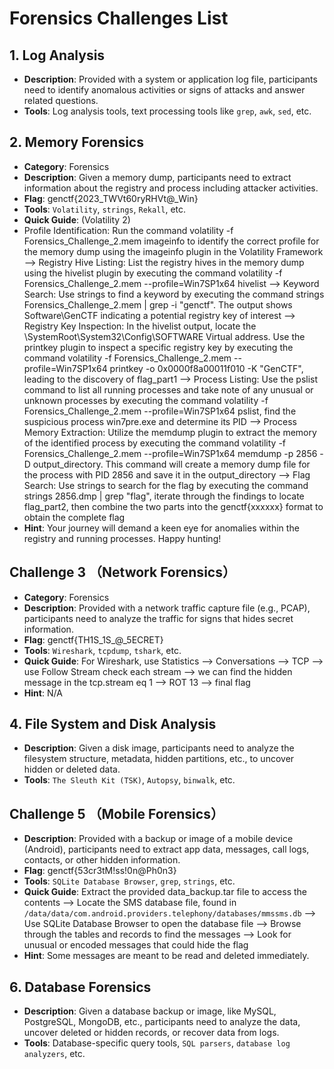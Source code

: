 # Forensics Challenges List

## 1. Log Analysis
- **Description**: Provided with a system or application log file, participants need to identify anomalous activities or signs of attacks and answer related questions.
- **Tools**: Log analysis tools, text processing tools like `grep`, `awk`, `sed`, etc.

## 2. Memory Forensics
- **Category**: Forensics
- **Description**: Given a memory dump, participants need to extract information about the registry and process including attacker activities.
- **Flag**: genctf{2023_TWVt60ryRHVt@_Win}
- **Tools**: `Volatility`, `strings`, `Rekall`, etc.
- **Quick Guide**: (Volatility 2)
- Profile Identification: Run the command volatility -f Forensics_Challenge_2.mem imageinfo to identify the correct profile for the memory dump using the imageinfo plugin in the Volatility Framework --> Registry Hive Listing: List the registry hives in the memory dump using the hivelist plugin by executing the command volatility -f Forensics_Challenge_2.mem --profile=Win7SP1x64 hivelist --> Keyword Search: Use strings to find a keyword by executing the command strings Forensics_Challenge_2.mem | grep -i "genctf". The output shows Software\GenCTF indicating a potential registry key of interest --> Registry Key Inspection: In the hivelist output, locate the \SystemRoot\System32\Config\SOFTWARE Virtual address. Use the printkey plugin to inspect a specific registry key by executing the command volatility -f Forensics_Challenge_2.mem --profile=Win7SP1x64 printkey -o 0x0000f8a00011f010 -K "GenCTF", leading to the discovery of flag_part1 --> Process Listing: Use the pslist command to list all running processes and take note of any unusual or unknown processes by executing the command volatility -f Forensics_Challenge_2.mem --profile=Win7SP1x64 pslist, find the suspicious process win7pre.exe and determine its PID --> Process Memory Extraction: Utilize the memdump plugin to extract the memory of the identified process by executing the command volatility -f Forensics_Challenge_2.mem --profile=Win7SP1x64 memdump -p 2856 -D output_directory. This command will create a memory dump file for the process with PID 2856 and save it in the output_directory --> Flag Search: Use strings to search for the flag by executing the command strings 2856.dmp | grep "flag", iterate through the findings to locate flag_part2, then combine the two parts into the genctf{xxxxxx} format to obtain the complete flag  
- **Hint**: Your journey will demand a keen eye for anomalies within the registry and running processes. Happy hunting!

## Challenge 3 （Network Forensics）
- **Category**: Forensics
- **Description**: Provided with a network traffic capture file (e.g., PCAP), participants need to analyze the traffic for signs that hides secret information.
- **Flag**: genctf{TH1S_1S_@_5ECRET}
- **Tools**: `Wireshark`, `tcpdump`, `tshark`, etc.
- **Quick Guide**: For Wireshark, use Statistics --> Conversations --> TCP --> use Follow Stream check each stream --> we can find the hidden message in the tcp.stream eq 1 --> ROT 13 --> final flag
- **Hint**: N/A

## 4. File System and Disk Analysis
- **Description**: Given a disk image, participants need to analyze the filesystem structure, metadata, hidden partitions, etc., to uncover hidden or deleted data.
- **Tools**: `The Sleuth Kit (TSK)`, `Autopsy`, `binwalk`, etc.

## Challenge 5 （Mobile Forensics）
- **Description**: Provided with a backup or image of a mobile device (Android), participants need to extract app data, messages, call logs, contacts, or other hidden information.
- **Flag**: genctf{53cr3tM!ss!0n@Ph0n3}
- **Tools**: `SQLite Database Browser`, `grep`, `strings`, etc.
- **Quick Guide**: Extract the provided data_backup.tar file to access the contents -->  Locate the SMS database file, found in `/data/data/com.android.providers.telephony/databases/mmssms.db` --> Use SQLite Database Browser to open the database file --> Browse through the tables and records to find the messages --> Look for unusual or encoded messages that could hide the flag
- **Hint**: Some messages are meant to be read and deleted immediately.

  
## 6. Database Forensics
- **Description**: Given a database backup or image, like MySQL, PostgreSQL, MongoDB, etc., participants need to analyze the data, uncover deleted or hidden records, or recover data from logs.
- **Tools**: Database-specific query tools, `SQL parsers`, `database log analyzers`, etc.
